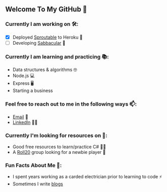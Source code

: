 ## Welcome To My GitHub 👋

### Currently I am working on 🛠️:
- [x] Deployed [Sproutable](https://sprouttable.herokuapp.com/) to Heroku 🌱
- [ ] Developing [Sabbacular](https://github.com/FluxOfPingIntegers/sabbacular-frontend) 📄

### Currently I am learning and practicing 📚:
* Data structures & algorithms 🤓
* Node.js 💻
* Express :desktop_computer:
* Starting a business

### Feel free to reach out to me in the following ways 📫:
* [Email](mailto:Ryan.M.Schleck@gmail.com) 📧
* [LinkedIn](https://www.linkedin.com/in/ryan-schleck/) 🧑‍💼

### Currently I'm looking for resources on 📑:
* Good free resources to learn/practice C# 🧑‍🏫
* A [Roll20](https://roll20.net/) group looking for a newbie player 🎲

### Fun Facts About Me 🔖:
* I spent years working as a carded electrician prior to learning to code ⚡
* Sometimes I write [blogs](https://ryan-m-schleck.medium.com/)
